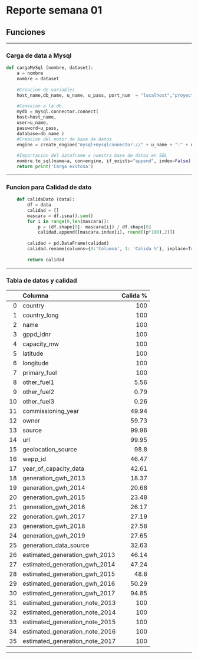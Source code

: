 # Reporte semana 01


## Funciones

---
### Carga de data a Mysql
```python
def cargaMySql (nombre, dataset):
    a = nombre
    nombre = dataset
        
    #Creacion de variables
    host_name,db_name, u_name, u_pass, port_num  = "localhost","proyecto_final", "root", "contraseña", "3306"
        
    #Conexion a la db
    mydb = mysql.connector.connect(
    host=host_name,
    user=u_name,
    password=u_pass,
    database=db_name )
    #Creacion del motor de base de datos
    engine = create_engine("mysql+mysqlconnector://" + u_name + ":" + u_pass + "@" + host_name + ":" + port_num + "/" + db_name, echo=False)
        
    #Importacion del dataframe a nuestra base de datos en SQL
    nombre.to_sql(name=a, con=engine, if_exists="append", index=False)
    return print('Carga exitosa')
```
---

### Funcion para Calidad de dato

```python
    def calidaDato (data):
        df = data
        calidad = []
        mascara = df.isna().sum()
        for i in range(0,len(mascara)):
            p = (df.shape[0]- mascara[i]) / df.shape[0]
            calidad.append([mascara.index[i], round((p*100),2)])
    
        calidad = pd.DataFrame(calidad)
        calidad.rename(columns={0:'Columna', 1: 'Calida %'}, inplace=True)
        
        return calidad
```

---

### Tabla de datos y calidad

|    | Columna                        |   Calida % |
|---:|:-------------------------------|-----------:|
|  0 | country                        |     100    |
|  1 | country_long                   |     100    |
|  2 | name                           |     100    |
|  3 | gppd_idnr                      |     100    |
|  4 | capacity_mw                    |     100    |
|  5 | latitude                       |     100    |
|  6 | longitude                      |     100    |
|  7 | primary_fuel                   |     100    |
|  8 | other_fuel1                    |       5.56 |
|  9 | other_fuel2                    |       0.79 |
| 10 | other_fuel3                    |       0.26 |
| 11 | commissioning_year             |      49.94 |
| 12 | owner                          |      59.73 |
| 13 | source                         |      99.96 |
| 14 | url                            |      99.95 |
| 15 | geolocation_source             |      98.8  |
| 16 | wepp_id                        |      46.47 |
| 17 | year_of_capacity_data          |      42.61 |
| 18 | generation_gwh_2013            |      18.37 |
| 19 | generation_gwh_2014            |      20.68 |
| 20 | generation_gwh_2015            |      23.48 |
| 21 | generation_gwh_2016            |      26.17 |
| 22 | generation_gwh_2017            |      27.19 |
| 23 | generation_gwh_2018            |      27.58 |
| 24 | generation_gwh_2019            |      27.65 |
| 25 | generation_data_source         |      32.63 |
| 26 | estimated_generation_gwh_2013  |      46.14 |
| 27 | estimated_generation_gwh_2014  |      47.24 |
| 28 | estimated_generation_gwh_2015  |      48.8  |
| 29 | estimated_generation_gwh_2016  |      50.29 |
| 30 | estimated_generation_gwh_2017  |      94.85 |
| 31 | estimated_generation_note_2013 |     100    |
| 32 | estimated_generation_note_2014 |     100    |
| 33 | estimated_generation_note_2015 |     100    |
| 34 | estimated_generation_note_2016 |     100    |
| 35 | estimated_generation_note_2017 |     100    |


---



